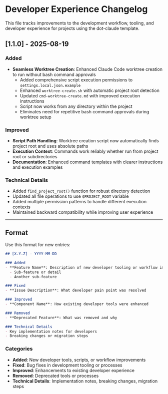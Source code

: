 # Developer Experience Changelog

This file tracks improvements to the development workflow, tooling, and developer experience for projects using the dot-claude template.

## [1.1.0] - 2025-08-19

### Added
- **Seamless Worktree Creation**: Enhanced Claude Code worktree creation to run without bash command approvals
  - Added comprehensive script execution permissions to `settings.local.json.example`
  - Enhanced `worktree-create.sh` with automatic project root detection
  - Updated `cmd-worktree-create.md` with improved execution instructions
  - Script now works from any directory within the project
  - Eliminates need for repetitive bash command approvals during worktree setup

### Improved
- **Script Path Handling**: Worktree creation script now automatically finds project root and uses absolute paths
- **Execution Context**: Commands work reliably whether run from project root or subdirectories
- **Documentation**: Enhanced command templates with clearer instructions and execution examples

### Technical Details
- Added `find_project_root()` function for robust directory detection
- Updated all file operations to use `$PROJECT_ROOT` variable
- Added multiple permission patterns to handle different execution contexts
- Maintained backward compatibility while improving user experience

---

## Format

Use this format for new entries:

```markdown
## [X.Y.Z] - YYYY-MM-DD

### Added
- **Feature Name**: Description of new developer tooling or workflow improvement
  - Sub-feature or detail
  - Another sub-feature

### Fixed
- **Issue Description**: What developer pain point was resolved

### Improved
- **Component Name**: How existing developer tools were enhanced

### Removed
- **Deprecated Feature**: What was removed and why

### Technical Details
- Key implementation notes for developers
- Breaking changes or migration steps
```

### Categories
- **Added**: New developer tools, scripts, or workflow improvements
- **Fixed**: Bug fixes in development tooling or processes
- **Improved**: Enhancements to existing developer experience
- **Removed**: Deprecated tools or processes
- **Technical Details**: Implementation notes, breaking changes, migration steps